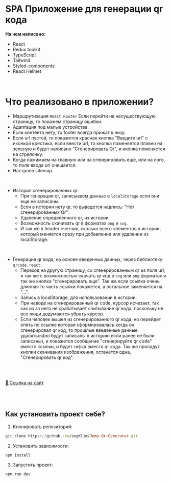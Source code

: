# SPA Приложение для генерации qr кода 

**На чем написано:**

- React
- Redux toolkit
- TypeScript
- Tailwind
- Styled-components
- React Helmet

<br>

# Что реализовано в приложении?

- Маршрутизация `React Router` Если перейти на несуществующую страницу, то покажем страницу ошибки.
- Адаптация под малые устройства.
- Если контента нету, то footer всегда прижат к низу.
- Если url пустой, то покажется красная кнопка "Введите url" с иконкой крестика, если ввести url, то кнопка поменяется плавно на зеленую и будет написано "Сгенерировать Qr", и иконка поменяется на стрелочку.
- Когда нажимаем на главную или на сгенерировать еще, или на лого, то поле ввода url очищается.
- Настроен sitemap.
<br>

- История сгенерированных qr:
  - При генерации qr, записываем данные в `localStorage` если они еще не записаны.
  - Если в истории нету qr, то выведется надпись: "Нет сгенерированных Qr".
  - Удаление определенного qr, из истории.
  - Возможность скачивать qr в форматах `png` и `svg`.
  - И так же в header счетчик, сколько всего элементов в истории, который меняется сразу при добавлении или удалении из localStorage.

<br>

- Генерация qr кода, на основе введенных данных, через библиотеку `qrcode.react`:
  - Переход на другую страницу, со сгенерированным qr из поля url, и так же с возможностью скачать qr код в `svg` или `png` форматах и так же кнопка "сгенерировать еще". Так же если ссылка очень длинная то часть ссылки покажется, а остальное заменяется на "...".
  - Запись в localStorage, для использовании в истории.
  - При наводе на сгенерированный qr code, курсор исчезает, так как из за него не срабатывает считывание qr кода, поскольку не все люди додумаются убрать курсор.
  - Если человек вышел из сгенерированного qr кода, но перейдет опять по ссылке которая сформировалась когда он сгенерировал qr код, то прошлые введенные данные удаляться(но будут записаны в историю если ранее не были записаны), и покажется сообщение "сгенерируйте qr code" вместо ссылки, и будет гифка вместо qr кода. Так же пропадут кнопки скачивания изображения, останется одна, "Сгенерировать qr код".

<br>

<br>

[🔗 Ссылка на сайт](https://jomy-qr-generator.vercel.app/home)

<br>

<br>

## Как установить проект себе?

1. Клонировать репозиторий:

```ruby
git clone https://github.com/eugKlim/Jomy-Qr-Generator.git
```

2. Установить зависимости:

```ruby
npm install
```

3. Запустить проект:

```ruby
npm run dev
```
